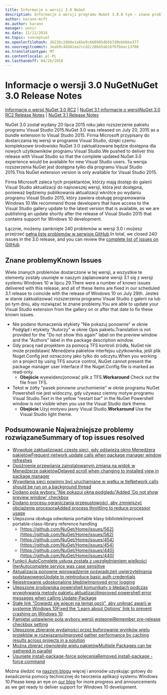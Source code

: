 ```yaml
---
title: Informacje o wersji 3.0 NuGet
description: Informacje o wersji programu NuGet 3.0.0 tym — znane problemy, poprawki, dodatkowe funkcje i dcr.
author: karann-msft
ms.author: karann
manager: unnir
ms.date: 11/11/2016
ms.topic: conceptual
ms.openlocfilehash: 26236c2db0e1a6be9c660905db567d9ebbbbe377
ms.sourcegitcommit: 3eab9c4dd41ea7ccd2c28bb5ab16f6fbbec13708
ms.translationtype: MT
ms.contentlocale: pl-PL
ms.lasthandoff: 04/26/2018
---
```

# <a name="nuget-30-release-notes"></a><span data-ttu-id="5ea6c-103">Informacje o wersji 3.0 NuGet</span><span class="sxs-lookup"><span data-stu-id="5ea6c-103">NuGet 3.0 Release Notes</span></span>

<span data-ttu-id="5ea6c-104">[Informacje o wersji NuGet 3.0 RC2](../release-notes/nuget-3.0-RC2.md) | [NuGet 3.1 informacje o wersji](../release-notes/nuget-3.1.md)</span><span class="sxs-lookup"><span data-stu-id="5ea6c-104">[NuGet 3.0 RC2 Release Notes](../release-notes/nuget-3.0-RC2.md) | [NuGet 3.1 Release Notes](../release-notes/nuget-3.1.md)</span></span>

<span data-ttu-id="5ea6c-105">NuGet 3.0 został wydany 20 lipca 2015 roku jako rozszerzenie pakietu programu Visual Studio 2015.</span><span class="sxs-lookup"><span data-stu-id="5ea6c-105">NuGet 3.0 was released on July 20, 2015 as a bundle extension to Visual Studio 2015.</span></span> <span data-ttu-id="5ea6c-106">Firma Microsoft przypisany do dostarczania tej wersji w programie Visual Studio, dzięki czemu kompleksowe środowisko NuGet 3.0 zaktualizowane będzie dostępna dla nowych użytkowników programu Visual Studio.</span><span class="sxs-lookup"><span data-stu-id="5ea6c-106">We pushed to deliver this release with Visual Studio so that the complete updated NuGet 3.0 experience would be available for new Visual Studio users.</span></span> <span data-ttu-id="5ea6c-107">Ta wersja rozszerzenia NuGet jest dostępna tylko dla programu Visual Studio 2015.</span><span class="sxs-lookup"><span data-stu-id="5ea6c-107">This NuGet extension version is only available for Visual Studio 2015.</span></span>

<span data-ttu-id="5ea6c-108">Firma Microsoft zaleca tych projektantów, którzy mają dostęp do galerii Visual Studio aktualizacji do najnowszej wersji, która jest dostępna, ponieważ będziemy publikowania aktualizacji wkrótce po wydaniu programu Visual Studio 2015, który zawiera obsługę programowania Windows 10.</span><span class="sxs-lookup"><span data-stu-id="5ea6c-108">We recommend those developers that have access to the Visual Studio gallery update to the latest version that is available, as we are publishing an update shortly after the release of Visual Studio 2015 that contains support for Windows 10 development.</span></span>

<span data-ttu-id="5ea6c-109">Łącznie, możemy zamknięte 240 problemów w wersji 3.0 i możesz przejrzeć [pełną listę problemów w serwisie GitHub](https://github.com/NuGet/Home/issues?q=milestone%3A3.0.0-RTM+is%3Aclosed).</span><span class="sxs-lookup"><span data-stu-id="5ea6c-109">In total, we closed 240 issues in the 3.0 release, and you can review the [complete list of issues on GitHub](https://github.com/NuGet/Home/issues?q=milestone%3A3.0.0-RTM+is%3Aclosed).</span></span>

## <a name="known-issues"></a><span data-ttu-id="5ea6c-110">Znane problemy</span><span class="sxs-lookup"><span data-stu-id="5ea6c-110">Known Issues</span></span>

<span data-ttu-id="5ea6c-111">Wiele znanych problemów dostarczone w tej wersji, a wszystkie te elementy zostały usunięte w naszym zaplanowane wersji 3.1 się z wersji systemu Windows 10 w lipcu 29.</span><span class="sxs-lookup"><span data-stu-id="5ea6c-111">There were a number of known issues delivered with this release, and all of these items are fixed in our scheduled 3.1 release to coincide with the release of Windows 10 on July 29th.</span></span>  <span data-ttu-id="5ea6c-112">Jesteś w stanie zaktualizować rozszerzenia programu Visual Studio z galerii na lub po tym dniu, aby rozwiązać te znane problemy.</span><span class="sxs-lookup"><span data-stu-id="5ea6c-112">You are able to update your Visual Studio extension from the gallery on or after that date to fix these known issues.</span></span>

*  <span data-ttu-id="5ea6c-113">Nie podano tłumaczenia etykiety "Nie pokazuj ponownie" w oknie Podgląd i etykiety "Autorzy" w oknie Opis pakietu.</span><span class="sxs-lookup"><span data-stu-id="5ea6c-113">Translation is not provided for the "Do not show this again" label on the preview window and the "Authors" label in the package description window.</span></span>
*  <span data-ttu-id="5ea6c-114">Gdy pracę nad projektem za pomocą TFS kontroli źródła, NuGet nie może przedstawić Menedżera pakietów interfejsu użytkownika, jeśli plik Nuget.Config jest oznaczony jako tylko do odczytu.</span><span class="sxs-lookup"><span data-stu-id="5ea6c-114">When you working on a project by using TFS source control, NuGet cannot present the package manager user interface if the Nuget.Config file is marked as read-only.</span></span>
   * <span data-ttu-id="5ea6c-115">**Obejście** wyewidencjonować plik z TFS.</span><span class="sxs-lookup"><span data-stu-id="5ea6c-115">**Workaround** Check out the file from TFS.</span></span>
*  <span data-ttu-id="5ea6c-116">Tekst w żółty "pasek ponowne uruchomienie" w oknie programu NuGet Powershell nie jest widoczny, gdy używasz ciemny motyw programu Visual Studio.</span><span class="sxs-lookup"><span data-stu-id="5ea6c-116">Text in the yellow "restart bar" in the NuGet Powershell window is not visible when you use the Visual Studio dark theme.</span></span>
   * <span data-ttu-id="5ea6c-117">**Obejście** Użyj motywu jasny Visual Studio.</span><span class="sxs-lookup"><span data-stu-id="5ea6c-117">**Workaround** Use the Visual Studio light theme.</span></span>


## <a name="summary-of-top-issues-resolved"></a><span data-ttu-id="5ea6c-118">Podsumowanie Najważniejsze problemy rozwiązane</span><span class="sxs-lookup"><span data-stu-id="5ea6c-118">Summary of top issues resolved</span></span>

* [<span data-ttu-id="5ea6c-119">Wywołuje zaktualizować częste sieci, gdy odświeża okno Menedżera pakietów</span><span class="sxs-lookup"><span data-stu-id="5ea6c-119">Frequent network update calls when package manager window refreshes</span></span>](https://github.com/NuGet/Home/issues/515)
* [<span data-ttu-id="5ea6c-120">Opóźnienie przewijania zainstalowanym zmiana na widok w Menedżerze pakietów</span><span class="sxs-lookup"><span data-stu-id="5ea6c-120">Delayed scroll when changing to installed view in package manager</span></span>](https://github.com/NuGet/Home/issues/519)
* [<span data-ttu-id="5ea6c-121">Wywołania sieci powinny być uruchamiane w wątku w tle</span><span class="sxs-lookup"><span data-stu-id="5ea6c-121">Network calls should be run on a background thread</span></span>](https://github.com/NuGet/Home/issues/516)
* [<span data-ttu-id="5ea6c-122">Dodano pola wyboru "Nie pokazuj okna podglądu"</span><span class="sxs-lookup"><span data-stu-id="5ea6c-122">Added 'Do not show preview window' checkbox</span></span>](https://github.com/NuGet/Home/issues/566)
* [<span data-ttu-id="5ea6c-123">Dodano procesu ograniczania przepustowości, aby zmniejszyć obciążenie procesora</span><span class="sxs-lookup"><span data-stu-id="5ea6c-123">Added process throttling to reduce processor usage</span></span>](https://github.com/NuGet/Home/issues/356)
* <span data-ttu-id="5ea6c-124">Ulepszona obsługa odwołania portable klasy biblioteki</span><span class="sxs-lookup"><span data-stu-id="5ea6c-124">Improved portable-class-library reference handling</span></span>
    * [https://github.com/NuGet/Home/issues/562](https://github.com/NuGet/Home/issues/562)
    * [https://github.com/NuGet/Home/issues/454](https://github.com/NuGet/Home/issues/454)
    * [https://github.com/NuGet/Home/issues/440](https://github.com/NuGet/Home/issues/440)
* [<span data-ttu-id="5ea6c-125">Funkcji AutoComplete usługa została z uwzględnieniem wielkości liter</span><span class="sxs-lookup"><span data-stu-id="5ea6c-125">Autocomplete service was case sensitive</span></span>](https://github.com/NuGet/Home/issues/198)
* [<span data-ttu-id="5ea6c-126">Aktualizacja ponowne wprowadzenie poświadczeń uwierzytelniania podstawowego</span><span class="sxs-lookup"><span data-stu-id="5ea6c-126">Update to reintroduce basic auth credentials</span></span>](https://github.com/NuGet/Home/issues/456)
* [<span data-ttu-id="5ea6c-127">Rejestrowanie udoskonalone błędów</span><span class="sxs-lookup"><span data-stu-id="5ea6c-127">Improved error logging</span></span>](https://github.com/NuGet/Home/issues/407)
* [<span data-ttu-id="5ea6c-128">Ulepszone środowiska powershell komunikaty o błędach podczas wywoływania metody pakietu aktualizacji</span><span class="sxs-lookup"><span data-stu-id="5ea6c-128">Improved powershell error messages when calling Update-Package</span></span>](https://github.com/NuGet/Home/issues/5)
* [<span data-ttu-id="5ea6c-129">Stałe link "Dowiedz się więcej na temat opcji", aby uniknąć awarii w systemie Windows 10</span><span class="sxs-lookup"><span data-stu-id="5ea6c-129">Fixed the 'Learn about Options' link to prevent crashing on Windows 10</span></span>](https://github.com/NuGet/Home/issues/822)
* [<span data-ttu-id="5ea6c-130">Pamiętaj ustawienie pola wyboru wersji wstępnej</span><span class="sxs-lookup"><span data-stu-id="5ea6c-130">Remember pre-release checkbox setting</span></span>](https://github.com/NuGet/Home/issues/732)
* [<span data-ttu-id="5ea6c-131">Ulepszone zbieranie wydajności przez buforowanie wyników wielu projektów w rozwiązaniu</span><span class="sxs-lookup"><span data-stu-id="5ea6c-131">Improved gather performance by caching results across projects in a solution</span></span>](https://github.com/NuGet/Home/issues/721)
* [<span data-ttu-id="5ea6c-132">Można zbierać równolegle wielu pakietów</span><span class="sxs-lookup"><span data-stu-id="5ea6c-132">Multiple Packages can be gathered in parallel</span></span>](https://github.com/NuGet/Home/issues/713)
* [<span data-ttu-id="5ea6c-133">Usunięte install-package-force polecenia</span><span class="sxs-lookup"><span data-stu-id="5ea6c-133">Removed install-package -force command</span></span>](https://github.com/NuGet/Home/issues/697)

<span data-ttu-id="5ea6c-134">Można śledzić na [naszym blogu](http://blog.nuget.org) więcej i anonsów uzyskując gotowy do świadczenia pomocy technicznej do tworzenia aplikacji systemu Windows 10.</span><span class="sxs-lookup"><span data-stu-id="5ea6c-134">Please keep an eye on [our blog](http://blog.nuget.org) for more progress and announcements as we get ready to deliver support for Windows 10 development.</span></span>